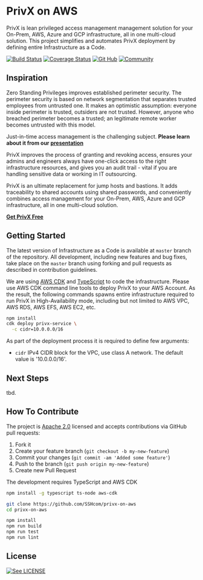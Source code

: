 # PrivX on AWS

PrivX is lean privileged access management management solution for your On-Prem, AWS, Azure and GCP infrastructure, all in one multi-cloud solution. This project simplifies and automates PrivX deployment by defining entire Infrastructure as a Code.

[![Build Status](https://secure.travis-ci.org/SSHcom/privx-on-aws.svg?branch=master)](http://travis-ci.org/SSHcom/privx-on-aws)
[![Coverage Status](https://coveralls.io/repos/github/SSHcom/privx-on-aws/badge.svg?branch=master)](https://coveralls.io/github/SSHcom/privx-on-aws?branch=master)
[![Git Hub](https://img.shields.io/github/last-commit/SSHcom/privx-on-aws.svg)](http://github.com/SSHcom/privx-on-aws)
[![Community](https://img.shields.io/badge/community-join-blue)](https://join.slack.com/t/privx-community/shared_invite/enQtNjM0NjYzMjU1NzkyLWJkYjNkYjViYTkyMjRjYWU0ZTM0MTQ5ZGIzODc5ZjNkNWU0ZmE5YjQ5ZDVhMmMxMmQyNGRlMGMyZTE0M2Y5NGE)


## Inspiration

Zero Standing Privileges improves established perimeter security. The perimeter security is based on network segmentation that separates trusted employees from untrusted one. It makes an optimistic assumption: everyone inside perimeter is trusted, outsiders are not trusted. However, anyone who breached perimeter becomes a trusted; an legitimate remote worker becomes untrusted with this model.

Just-in-time access management is the challenging subject. **Please learn about it from our [presentation](https://www.youtube.com/watch?v=Atps1AiATVs)**

PrivX improves the process of granting and revoking access, ensures your admins and engineers always have one-click access to the right infrastructure resources, and gives you an audit trail - vital if you are handling sensitive data or working in IT outsourcing.

PrivX is an ultimate replacement for jump hosts and bastions. It adds traceability to shared accounts using shared passwords, and conveniently combines access management for your On-Prem, AWS, Azure and GCP infrastructure, all in one multi-cloud solution.

**[Get PrivX Free](https://info.ssh.com/privx-free-access-management-software)**


## Getting Started

The latest version of Infrastructure as a Code is available at `master` branch of the repository. All development, including new features and bug fixes, take place on the `master` branch using forking and pull requests as described in contribution guidelines.

<!--
A prior experience with monolithic AWS Cloud Formation has shown difficulties on maintainability. If the template spin off entire infrastructure: networking gears, load balancers, compute resources, service, etc then it might lead you to situation when updates are not applicable without a downtime. Therefore, We splits PrivX solution to few independent layers:
* config layer prepares the AWS account and deploys backing services required for operations.
* service layer deploys PrivX
-->

We are using [AWS CDK](https://github.com/aws/aws-cdk) and [TypeScript](https://github.com/microsoft/typescript) to code the infrastructure. Please use AWS CDK command line tools to deploy PrivX to your AWS Account. As the result, the following commands spawns entire infrastructure required to run PrivX in High-Availability mode, including but not limited to AWS VPC, AWS RDS, AWS EFS, AWS EC2, etc. 

```bash
npm install
cdk deploy privx-service \
  -c cidr=10.0.0.0/16
```

As part of the deployment process it is required to define few arguments:
* `cidr` IPv4 CIDR block for the VPC, use class A network. The default value is '10.0.0.0/16'.


## Next Steps

tbd.

## How To Contribute

The project is [Apache 2.0](LICENSE) licensed and accepts contributions via GitHub pull requests:

1. Fork it
2. Create your feature branch (`git checkout -b my-new-feature`)
3. Commit your changes (`git commit -am 'Added some feature'`)
4. Push to the branch (`git push origin my-new-feature`)
5. Create new Pull Request

The development requires TypeScript and AWS CDK

```bash
npm install -g typescript ts-node aws-cdk
```

```bash
git clone https://github.com/SSHcom/privx-on-aws
cd privx-on-aws

npm install
npm run build
npm run test
npm run lint
```

## License

[![See LICENSE](https://img.shields.io/github/license/SSHcom/privx-on-aws.svg?style=for-the-badge)](LICENSE)
